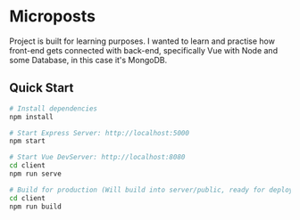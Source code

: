 # Microposts

Project is built for learning purposes. I wanted to learn and practise how front-end gets connected with back-end, specifically Vue with Node and some Database, in this case it's MongoDB.

## Quick Start

```bash
# Install dependencies
npm install

# Start Express Server: http://localhost:5000
npm start

# Start Vue DevServer: http://localhost:8080
cd client
npm run serve

# Build for production (Will build into server/public, ready for deployment)
cd client
npm run build
```
